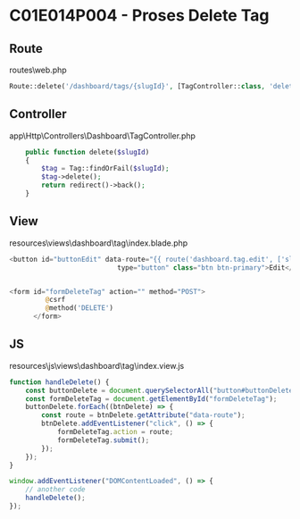 # C01E014P004 - Proses Delete Tag

## Route

routes\web.php

```php
Route::delete('/dashboard/tags/{slugId}', [TagController::class, 'delete'])->name('dashboard.tag.delete');
```

## Controller

app\Http\Controllers\Dashboard\TagController.php

```php
    public function delete($slugId)
    {
        $tag = Tag::findOrFail($slugId);
        $tag->delete();
        return redirect()->back();
    }
```

## View

resources\views\dashboard\tag\index.blade.php

```php
<button id="buttonEdit" data-route="{{ route('dashboard.tag.edit', ['slugId' => $tag->id]) }}"
                           type="button" class="btn btn-primary">Edit</button>


<form id="formDeleteTag" action="" method="POST">
         @csrf
         @method('DELETE')
      </form>
```

## JS

resources\js\views\dashboard\tag\index.view.js

```js
function handleDelete() {
    const buttonDelete = document.querySelectorAll("button#buttonDelete");
    const formDeleteTag = document.getElementById("formDeleteTag");
    buttonDelete.forEach((btnDelete) => {
        const route = btnDelete.getAttribute("data-route");
        btnDelete.addEventListener("click", () => {
            formDeleteTag.action = route;
            formDeleteTag.submit();
        });
    });
} 
```

```js
window.addEventListener("DOMContentLoaded", () => {
    // another code
    handleDelete();
});
```
